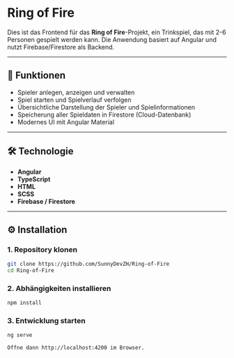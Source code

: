 # Ring of Fire

Dies ist das Frontend für das **Ring of Fire**-Projekt, ein Trinkspiel, das mit 2-6 Personen gespielt werden kann. Die Anwendung basiert auf Angular und nutzt Firebase/Firestore als Backend.

---

## 🚀 Funktionen

- Spieler anlegen, anzeigen und verwalten
- Spiel starten und Spielverlauf verfolgen
- Übersichtliche Darstellung der Spieler und Spielinformationen
- Speicherung aller Spieldaten in Firestore (Cloud-Datenbank)
- Modernes UI mit Angular Material

---

## 🛠️ Technologie

- **Angular**  
- **TypeScript**  
- **HTML**  
- **SCSS**  
- **Firebase / Firestore**

---

## ⚙️ Installation

### 1. Repository klonen
```bash
git clone https://github.com/SunnyDevZH/Ring-of-Fire
cd Ring-of-Fire
```

### 2. Abhängigkeiten installieren
```bash
npm install
```

### 3. Entwicklung starten
```bash
ng serve
```
```bash
Öffne dann http://localhost:4200 im Browser.
```

